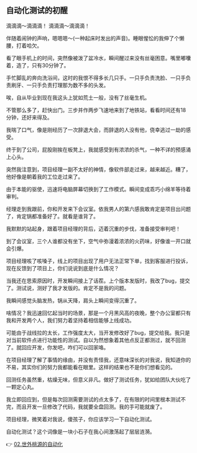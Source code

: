 ## 自动化测试的初醒

滴滴滴～滴滴滴！
滴滴滴～滴滴滴！

伴随着闹钟的声响，嗯嗯嗯～(一种起床时发出的声音)。睡眼惺忪的我伸了个懒腰，打着哈欠。

看了眼手机上的时间，突然像被泼了盆冷水，瞬间醒过来没有丝毫困意。嘴里嘟囔着，造了，只有30分钟了。

手忙脚乱的奔向洗浴间，这时的我恨不得多长几只手。一只手负责洗脸、一只手负责刷牙、一只手负责打理那为数不多的头发。

唉，自从毕业到现在我这头上犹如荒土一般，没有了丝毫生机。

不管那么多了，赶快出门。三步并作两步飞速地来到了地铁站，看看时间还有18分钟，还好来得及。

我喘了口气，像是刚经历了一次辞退大会，而辞退的人没有他，侥幸逃过一劫的感受。

终于到了公司，屁股刚挨在板凳上，我就感受到有浓浓的杀气，一种不详的预感涌上心头。

突然我注意到，项目经理一副不太好的神情，像软件部走过来，越来越近。糟了，他好像是朝着我的工位走过来了。

由于本能的驱使，迅速将电脑屏幕切换到了工作模式。瞬间变成乖巧小绵羊等待着审判。

经理走到我跟前，你和开发来下会议室。依我男人的第六感我敢肯定是项目出问题了，肯定锅都准备好了。就看是谁背了。

我默默的站起身，跟着项目经理的背后，迈着沉重的步伐，准备接受审判吧！

到了会议室，三个人谁都没有坐下，空气中弥漫着浓浓的火药味，好像谁一开口就会引爆。

项目经理咳了咳嗓子，线上的项目出现了用户无法正常下单，找到客服进行投诉，现在反馈到了项目上，你们说说到底是什么情况？

当我还在思索原因时，开发瞬间接上了话茬。上个版本发版时，我改了bug，提交了。测试说，测好了我才发版的。肯定不是我的问题。

我瞬间感觉头脑发热，锅从天降，肩头上瞬间变得沉重了。

啥情况？我迅速回忆起当时的场景，那是一个月黑风高的夜晚，整个办公室都只有我和开发两个人，我们努力着坚持着相信能够上线成功。

可能由于战线拉的太长，工作强度太大，当开发修改好了bug，提交给我。我只是对当前软件点进行功能性的测试。自以为然想象着其他点反正都测过，就不回测了。就回应开发，你发吧，咋们可以回家咯。

在项目经理了解了事情的缘由，并没有责怪我，还意味深长的对我说，我知道你的不易，其实你们的努力我都能看在眼里。这样的结果也不是你们想看见的。

回测任务虽然重，枯燥无味，但意义非凡。做好了测试任务，犹如给团队大伙吃了一颗定心丸。

我立即回应到，但是每次回测需要测试的点太多了，在有限的时间里根本测试不完，而且开发一旦修改了代码，我就要全盘回测。我的手可能就废了。

项目经理，微笑着对我说，傻孩子，你应该学习一下自动化测试。

自动化测试？这个词像是一块小石子在我心间激荡起了层层涟漪。

👉 [02.世外桃源的自动化](https://github.com/hengxuZ/An-engineer-is-boring-life/blob/master/story/02.md)







